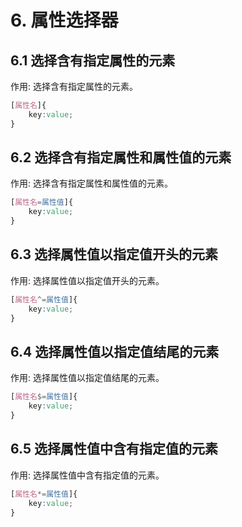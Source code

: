 # 6. 属性选择器

## 6.1 选择含有指定属性的元素
作用: 选择含有指定属性的元素。

```css
[属性名]{
    key:value;
}
```


## 6.2 选择含有指定属性和属性值的元素
作用: 选择含有指定属性和属性值的元素。

```css
[属性名=属性值]{
    key:value;
}
```


## 6.3 选择属性值以指定值开头的元素
作用: 选择属性值以指定值开头的元素。

```css 
[属性名^=属性值]{
    key:value;
}
```


## 6.4 选择属性值以指定值结尾的元素
作用: 选择属性值以指定值结尾的元素。

```css 
[属性名$=属性值]{
    key:value;
}
```

## 6.5 选择属性值中含有指定值的元素
作用: 选择属性值中含有指定值的元素。

```css 
[属性名*=属性值]{
    key:value;
}
```